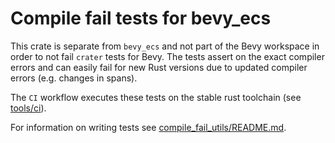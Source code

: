 # Compile fail tests for bevy_ecs

This crate is separate from `bevy_ecs` and not part of the Bevy
workspace in order to not fail `crater` tests for Bevy.
The tests assert on the exact compiler errors and can easily
fail for new Rust versions due to updated compiler errors (e.g. changes in spans).

The `CI` workflow executes these tests on the stable rust toolchain (see [tools/ci](../../../tools/ci/src/main.rs)).

For information on writing tests see [compile_fail_utils/README.md](../../../tools/compile_fail_utils/README.md).
